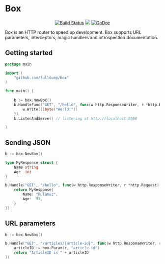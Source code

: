 # Box

<p align="center">
<a href="https://app.travis-ci.com/fulldump/box" rel="nofollow"><img src="https://app.travis-ci.com/fulldump/box.svg?branch=master" alt="Build Status"></a>
<a href="https://goreportcard.com/report/github.com/fulldump/box"><img src="https://goreportcard.com/badge/github.com/fulldump/box"></a>
<a href="https://godoc.org/github.com/fulldump/box"><img src="https://godoc.org/github.com/fulldump/box?status.svg" alt="GoDoc"></a>
</p>



Box is an HTTP router to speed up development. Box supports URL parameters, interceptors, magic handlers
and introspection documentation.

## Getting started

```go
package main

import (
	"github.com/fulldump/box"
)

func main() {
	
	b := box.NewBox()
	b.HandleFunc("GET", "/hello", func(w http.ResponseWriter, r *http.Request) {
		w.Write([]byte("World!"))
	})
	b.ListenAndServe() // listening at http://localhost:8080

}
```

## Sending JSON

```go
b := box.NewBox()

type MyResponse struct {
	Name string
	Age  int
}

b.Handle("GET", "/hello", func(w http.ResponseWriter, r *http.Request) MyResponse {
    return MyResponse{
        Name: "Fulanez",
        Age:  33,
    }
})
```

## URL parameters

```go
b := box.NewBox()

b.Handle("GET", "/articles/{article-id}", func(w http.ResponseWriter, r *http.Request) string {
    articleID := box.Param(r, "article-id")
    return "ArticleID is " + articleID
})
```
